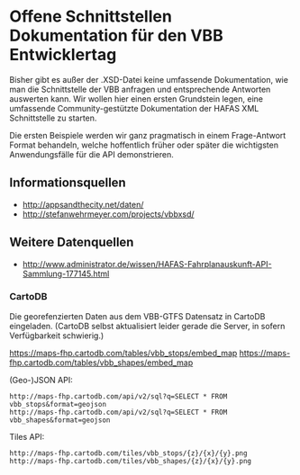 Offene Schnittstellen Dokumentation für den VBB Entwicklertag
==============

Bisher gibt es außer der .XSD-Datei keine umfassende Dokumentation, wie man die Schnittstelle der VBB anfragen und entsprechende Antworten auswerten kann.
Wir wollen hier einen ersten Grundstein legen, eine umfassende Community-gestützte Dokumentation der HAFAS XML Schnittstelle zu starten.

Die ersten Beispiele werden wir ganz pragmatisch in einem Frage-Antwort Format behandeln, welche hoffentlich früher oder später die wichtigsten Anwendungsfälle für die API demonstrieren.


## Informationsquellen

* http://appsandthecity.net/daten/
* http://stefanwehrmeyer.com/projects/vbbxsd/


## Weitere Datenquellen

* http://www.administrator.de/wissen/HAFAS-Fahrplanauskunft-API-Sammlung-177145.html


### CartoDB

Die georefenzierten Daten aus dem VBB-GTFS Datensatz in CartoDB eingeladen. (CartoDB selbst aktualisiert leider gerade die Server, in sofern Verfügbarkeit schwierig.)

https://maps-fhp.cartodb.com/tables/vbb_stops/embed_map
https://maps-fhp.cartodb.com/tables/vbb_shapes/embed_map

(Geo-)JSON API:

    http://maps-fhp.cartodb.com/api/v2/sql?q=SELECT * FROM vbb_stops&format=geojson
    http://maps-fhp.cartodb.com/api/v2/sql?q=SELECT * FROM vbb_shapes&format=geojson

Tiles API:

    http://maps-fhp.cartodb.com/tiles/vbb_stops/{z}/{x}/{y}.png
    http://maps-fhp.cartodb.com/tiles/vbb_shapes/{z}/{x}/{y}.png



